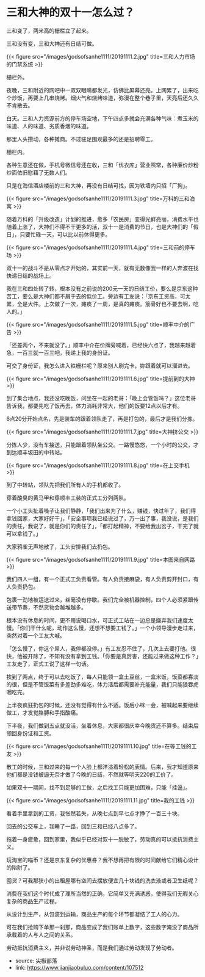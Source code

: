 # 三和大神的双十一怎么过？


三和变了，两米高的栅栏立了起来。

三和没有变，三和大神还有日结可做。

{{< figure src="/images/godsofsanhe1111/20191111.2.jpg" title=三和人力市场的门禁系统 >}}

栅栏外。

夜晚，三和附近的网吧中一双双眼睛都发光，仿佛比屏幕还亮。上网累了，出来吃个炒饭，再要上几串烧烤。烟火气和烧烤味道，弥漫在整个巷子里，天亮后还久久不肯散去。

白天。三和人力资源前方的停车场空地，下午四点多就会充满各种气味：煮玉米的味道、人的味道、劣质香烟的味道。

那里人头攒动，各种摊商。不过驻足围观最多的还是招聘零工。

栅栏内。

各种生意还在做，手机号微信号还在收，三和「优衣库」营业照常，各种廉价炒粉炒面依旧慰藉了无数人们。

只是在海信酒店楼前的三和大神，再没有日结可找，因为铁墙内只招「厂狗」。


{{< figure src="/images/godsofsanhe1111/20191111.3.jpg" title=万科的三和泊寓 >}}

随着万科的「升级改造」计划的推进，愈多「农民房」变得光鲜亮丽，消费水平也随着上涨了，大神们不得不干更多的活，双十一是消费的节日，也是大神们的「假日」，只要忙碌一天，可以比以前休得更多。

{{< figure src="/images/godsofsanhe1111/20191111.4.jpg" title=三和前的停车场 >}}

双十一的战斗不是从零点才开始的，其实前一天，就有无数像我一样的人奔波在找快递日结的战场上。

我在三和四处转了转，根本没有之前说的200元一天的日结工价，要么是京东这种苦工，要么是大神们都不屑于去的低价工。旁边有工友说：「京东工资高，可太累，全是大件。上次做了一次，瘫痪了一周，是真的瘫痪。筋骨好也不要去啊，吃人的。」

{{< figure src="/images/godsofsanhe1111/20191111.5.jpg" title=顺丰中介的广告 >}}

「还差两个，不来就没了。」顺丰中介在价牌旁喊着，已经快六点了，我越来越着急，一百三就一百三吧，我递上我的身份证。

可交了身份证，我怎么进入铁栅栏呢？原来别人刷完卡，妳跟着就可以溜进去。

{{< figure src="/images/godsofsanhe1111/20191111.6.jpg" title=提前到的大神 >}}

到了集合地点，我还没吃晚饭，问坐在一起的老哥：「晚上会管饭吗？」这位老哥告诉我，都要先吃了饭再去，体力消耗非常大，他们的饭要12点以后才有。

6点20分开始点名，先是装车的跟着领队走了，再是打包的，最后才是我们分拣。

{{< figure src="/images/godsofsanhe1111/20191111.7.jpg" title=大神挤公交 >}}

分拣人少，没有车接送，只能跟着领队坐公交。一路慢悠悠，一个小时的公交，才到达顺丰坂田的中转站。

{{< figure src="/images/godsofsanhe1111/20191111.8.jpg" title=在上交手机 >}}

到了中转站，领队先把我们所有人的手机都收了。

穿着酸臭的黄马甲和穿顺丰工装的正式工分列两队。

一个小工头扯着嗓子让我们静静，「我们出来为了什么，赚钱，快过年了，我们得拿钱回家，大家好好干」，「安全事项我已经说过了，万一出了事，我没说，是我们的责任，我说了，就是你们的责任了」，「都打起精神，不要给我出岔子，干完了就可以拿钱了。」

大家鸦雀无声地散了，工头安排我们去扔包。

{{< figure src="/images/godsofsanhe1111/20191111.9.jpg" title=本图来自网路 >}}

我们四人一组，有一个正式工负责看管。有人负责接麻袋，有人负责剪开封口，有人负责扔包。

包裹一劲地被运送过来，丝毫没有停歇。我们完全被机器控制，四个人必须紧跟传送带节奏，不然货物会越堆越多。

根本没有休息的时间，更不用说喝口水，可正式工站在一边总是嫌弃我们速度太慢。「你们干什么呢，动作这么慢，还想不想要工钱了。」一个小领导漫步走过来，突然对着一个工友大喊。

「怎么慢了，你这个屌人，我停都没停。」有工友忍不住了，几次上去要打他。很快，他被开除了，不知有没有拿到工钱。「你要是真厉害，还能过来做这种工作？」工友走了，正式工说了这样一句话。

挨到了两点，终于可以去吃饭了，每人只能领一盒土豆丝，一盒米饭，饭菜都寡淡的很，但是不管饭菜有多差劲多难吃，体力活后都需要补充能量，我们只能狼吞虎咽吃完。

上半夜疯狂扔包的时候，还没有觉得有什么不适。饭后小咪一会，被喊起来要继续做工，才发觉胳膊和手指酸痛。

下半夜，我们做到五点就没活，坐着休息，大家都很庆幸今晚货还不算多。结束后领回身份证和工资。

{{< figure src="/images/godsofsanhe1111/20191111.10.jpg" title=在等工钱的工友 >}}

散工的时候，三和过来的每一个人脸上都洋溢着轻松的表情。后来，我才知道原来他们都是没钱被逼无奈才做了今晚的日结，不然就等明天220的工价了。

如果双十一期间，找不到足够的工做，之后找工只能更加困难，只能「挂逼」。

{{< figure src="/images/godsofsanhe1111/20191111.11.jpg" title=我的工钱 >}}

看着手里拿到的工资，我怅然若失，从晚七点到早七点才挣了一百三十块。

回去的公交车上，我睡了一路，回到三和已经八点多了。

拖着一身疲惫，回到家里，我似乎已经对双十一脱敏了，劳动真的可以抵抗消费主义。

玩淘宝的喵币？还是京东复杂的优惠券？我不想再把有限的时间献给它们精心设计的陷阱了。

囤货？可我那狭小的出租屋哪有空间去摆放便宜几十块钱的洗衣液或者卫生纸呢？

消费在我们这个时代成了理所当然的正确，它简单又充满诱惑，使得我们无暇关心复杂的商品生产过程。

从设计到生产，从包装到运输，商品生产的每个环节都凝结了工人的心力。

可在我们抢购下单那一刹那，商品变成了我们账单上数字，这些数字淹没了商品所承载着的人与人之间的关系。

劳动抵抗消费主义，并非说劳动神圣，而是我们通过劳动发现了劳动者。

- source: 尖椒部落
- link: https://www.jianjiaobuluo.com/content/107512

